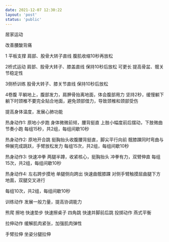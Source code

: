 ```yaml
---
date: 2021-12-07 12:30:22
layout: 'post'
status: 'public'
---
```

<audio src="https://inz.oss-cn-beijing.aliyuncs.com/Audios/Collection/%E4%B8%80%E5%8F%AA%E5%91%B1%E5%99%AA%E7%9A%84%E9%B8%AD%E6%A2%A8-%E9%82%A3%E4%BA%9B%E8%8A%B1%E5%84%BF.mp3" autoplay loop></audio>

居家运动

改善腰酸背痛

1 平板支撑
肩部、股骨大转子直线
腹肌收缩10秒再放松

2桥式运动
肩部、股骨大转子、膝盖直线
保持10秒后放松 可更长
提高骨盆、髋关节稳定性

3侧桥训练
股骨大转子、膝关节直线
保持10秒后放松

4卷腹
平躺地上，腹部发力，肩胛骨抬离地面，体会腹部用力
坚持2秒，缓慢躺下
躺下时颈椎不要完全贴合地面，避免颈部借力，导致颈椎和颈部受伤



提高身体温度，发展心肺功能

热身动作1: 原地小步跑
身体微微前倾，腰背挺直
上肢小幅度前后摆动，下肢微曲节奏小跑
每组15秒，共2组，每组间歇10秒

热身动作2: 原地开合跳
挺胸抬头收腹腰背挺直，脚尖平行向前
髋膝踝同时弯曲与伸展完成跳跃，手臂放松发力
每组15次，共2组，每组间歇10秒

热身动作3: 快速冲拳
两腿半蹲，收紧核心，挺胸抬头
冲拳有力，双臂伸直
每组15次，共2组，每组间歇10秒

热身动作4: 左右跨步摸地
单腿侧向跨出
快速曲髋膝踝
对侧手臂触摸屈曲腿下方地面，双腿交叉进行

每组10次，共2组，每组间歇10秒

训练动作
发展一般力量，提高协调能力

熊爬
擦地
快速垫步
快速擦桌子
四角跳
快速并脚前后跳
投掷动作
燕式平衡

拉伸动作
缓解肌肉紧张，加强肌肉弹性

手臂拉伸
坐姿分腿拉伸

